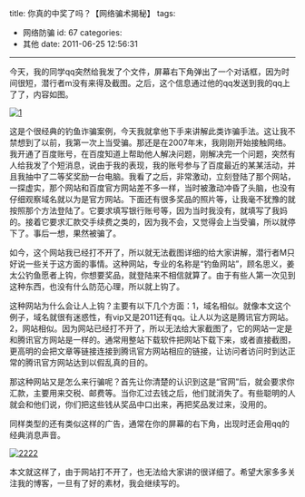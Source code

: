 title: 你真的中奖了吗？【网络骗术揭秘】
tags:
  - 网络防骗
id: 67
categories:
  - 其他
date: 2011-06-25 12:56:31
---

今天，我的同学qq突然给我发了个文件，屏幕右下角弹出了一个对话框，因为时间很短，潜行者m没有来得及截图。之后，这个信息通过他的qq发送到我的qq上了了，内容如图。

[![](http://qxzm-img.b0.upaiyun.com/blog/2011/06/12.jpg "1")](http://www.qianxingzhem.com/?attachment_id=68)

这是个很经典的钓鱼诈骗案例，今天我就拿他下手来讲解此类诈骗手法。这让我不禁想到了以前，我第一次上当受骗。那还是在2007年末，我刚刚开始接触网络。我开通了百度账号，在百度知道上帮助他人解决问题，刚解决完一个问题，突然有人给我发了个短消息，说由于我的表现，我的账号参与了百度最近的某某活动，并且我抽中了二等奖奖励一台电脑。我看了之后，非常激动，立刻登陆了那个网站，一探虚实，那个网站和百度官方网站差不多一样，当时被激动冲昏了头脑，也没有仔细观察域名就以为是官方网站。下面还有很多奖品的照片等，让我毫不犹豫的就按照那个方法登陆了。它要求填写银行账号等，因为当时我没有，就填写了我妈的。接着它要求汇款交手续费之类的，因为我不会，又觉得会上当受骗，所以就停下了。事后一想，果然被骗了。

如今，这个网站我已经打不开了，所以就无法截图详细的给大家讲解，潜行者M只好说一些关于这方面的事情。这种网站，专业的名称是“钓鱼网站”，顾名思义，姜太公钓鱼愿者上钩，你想要奖品，就登陆来不相信就算了。由于有些人第一次见到这种东西，也没有什么防范心理，所以就上钩了。

这种网站为什么会让人上钩？主要有以下几个方面：1，域名相似。就像本文这个例子，域名就很有迷惑性，有vip又是2011还有qq。让人以为这是腾讯官方网站。2，网站相似。因为网站已经打不开了，所以无法给大家截图了，它的网站一定是和腾讯官方网站是一样的。通常用整站下载软件把网站下载下来，或者直接截图，更高明的会把文章等链接连接到腾讯官方网站相应的链接，让访问者访问时到达正常的腾讯官方网站达到以假乱真的目的。

那这种网站又是怎么来行骗呢？首先让你清楚的认识到这是“官网”后，就会要求你汇款，主要用来交税、邮费等。当你汇过去钱之后，他们就消失了。有些聪明的人就会和他们说，你们把这些钱从奖品中口出来，再把奖品发过来，没用的。

同样类型的还有类似这样的广告，通常在你的屏幕的右下角，出现时还会用qq的经典消息声音。

[![](http://qxzm-img.b0.upaiyun.com/blog/2011/06/2222.jpg "2222")](http://qxzm-img.b0.upaiyun.com/blog/2011/06/2222.jpg)

本文就这样了，由于网站打不开了，也无法给大家讲的很详细了。希望大家多多关注我的博客，一旦有了好的素材，我会继续写的。